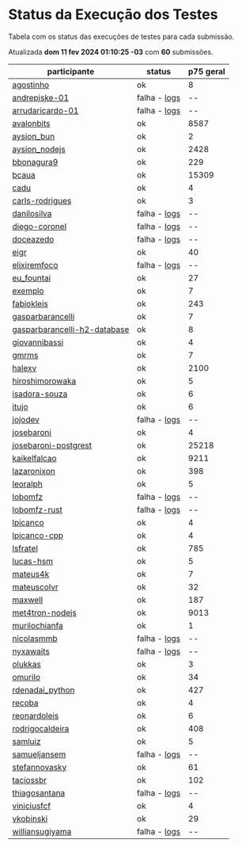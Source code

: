 # Status da Execução dos Testes
Tabela com os status das execuções de testes para cada submissão.

Atualizada **dom 11 fev 2024 01:10:25 -03** com **60** submissões.
 
| participante | status | p75 geral |
| --           | --     | --        |
| [agostinho](./participantes/agostinho) | ok | 8 |
| [andrepiske-01](./participantes/andrepiske-01) | falha - [logs](./participantes/andrepiske-01/docker-compose.logs) | -- |
| [arrudaricardo-01](./participantes/arrudaricardo-01) | falha - [logs](./participantes/arrudaricardo-01/docker-compose.logs) | -- |
| [avalonbits](./participantes/avalonbits) | ok | 8587 |
| [aysion_bun](./participantes/aysion_bun) | ok | 2 |
| [aysion_nodejs](./participantes/aysion_nodejs) | ok | 2428 |
| [bbonagura9](./participantes/bbonagura9) | ok | 229 |
| [bcaua](./participantes/bcaua) | ok | 15309 |
| [cadu](./participantes/cadu) | ok | 4 |
| [carls-rodrigues](./participantes/carls-rodrigues) | ok | 3 |
| [danilosilva](./participantes/danilosilva) | falha - [logs](./participantes/danilosilva/docker-compose.logs) | -- |
| [diego-coronel](./participantes/diego-coronel) | falha - [logs](./participantes/diego-coronel/docker-compose.logs) | -- |
| [doceazedo](./participantes/doceazedo) | falha - [logs](./participantes/doceazedo/docker-compose.logs) | -- |
| [eigr](./participantes/eigr) | ok | 40 |
| [elixiremfoco](./participantes/elixiremfoco) | falha - [logs](./participantes/elixiremfoco/docker-compose.logs) | -- |
| [eu_fountai](./participantes/eu_fountai) | ok | 27 |
| [exemplo](./participantes/exemplo) | ok | 7 |
| [fabiokleis](./participantes/fabiokleis) | ok | 243 |
| [gasparbarancelli](./participantes/gasparbarancelli) | ok | 7 |
| [gasparbarancelli-h2-database](./participantes/gasparbarancelli-h2-database) | ok | 8 |
| [giovannibassi](./participantes/giovannibassi) | ok | 4 |
| [gmrms](./participantes/gmrms) | ok | 7 |
| [halexv](./participantes/halexv) | ok | 2100 |
| [hiroshimorowaka](./participantes/hiroshimorowaka) | ok | 5 |
| [isadora-souza](./participantes/isadora-souza) | ok | 6 |
| [itujo](./participantes/itujo) | ok | 6 |
| [jojodev](./participantes/jojodev) | falha - [logs](./participantes/jojodev/docker-compose.logs) | -- |
| [josebaroni](./participantes/josebaroni) | ok | 4 |
| [josebaroni-postgrest](./participantes/josebaroni-postgrest) | ok | 25218 |
| [kaikelfalcao](./participantes/kaikelfalcao) | ok | 9211 |
| [lazaronixon](./participantes/lazaronixon) | ok | 398 |
| [leoralph](./participantes/leoralph) | ok | 5 |
| [lobomfz](./participantes/lobomfz) | falha - [logs](./participantes/lobomfz/docker-compose.logs) | -- |
| [lobomfz-rust](./participantes/lobomfz-rust) | falha - [logs](./participantes/lobomfz-rust/docker-compose.logs) | -- |
| [lpicanco](./participantes/lpicanco) | ok | 4 |
| [lpicanco-cpp](./participantes/lpicanco-cpp) | ok | 4 |
| [lsfratel](./participantes/lsfratel) | ok | 785 |
| [lucas-hsm](./participantes/lucas-hsm) | ok | 5 |
| [mateus4k](./participantes/mateus4k) | ok | 7 |
| [mateuscolvr](./participantes/mateuscolvr) | ok | 32 |
| [maxwell](./participantes/maxwell) | ok | 187 |
| [met4tron-nodejs](./participantes/met4tron-nodejs) | ok | 9013 |
| [murilochianfa](./participantes/murilochianfa) | ok | 1 |
| [nicolasmmb](./participantes/nicolasmmb) | falha - [logs](./participantes/nicolasmmb/docker-compose.logs) | -- |
| [nyxawaits](./participantes/nyxawaits) | falha - [logs](./participantes/nyxawaits/docker-compose.logs) | -- |
| [olukkas](./participantes/olukkas) | ok | 3 |
| [omurilo](./participantes/omurilo) | ok | 34 |
| [rdenadai_python](./participantes/rdenadai_python) | ok | 427 |
| [recoba](./participantes/recoba) | ok | 4 |
| [reonardoleis](./participantes/reonardoleis) | ok | 6 |
| [rodrigocaldeira](./participantes/rodrigocaldeira) | ok | 408 |
| [samluiz](./participantes/samluiz) | ok | 5 |
| [samueljansem](./participantes/samueljansem) | falha - [logs](./participantes/samueljansem/docker-compose.logs) | -- |
| [stefannovasky](./participantes/stefannovasky) | ok | 61 |
| [taciossbr](./participantes/taciossbr) | ok | 102 |
| [thiagosantana](./participantes/thiagosantana) | falha - [logs](./participantes/thiagosantana/docker-compose.logs) | -- |
| [viniciusfcf](./participantes/viniciusfcf) | ok | 4 |
| [vkobinski](./participantes/vkobinski) | ok | 29 |
| [williansugiyama](./participantes/williansugiyama) | falha - [logs](./participantes/williansugiyama/docker-compose.logs) | -- |
